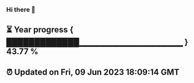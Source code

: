 ### Hi there 👋
⏳ Year progress { █████████████▁▁▁▁▁▁▁▁▁▁▁▁▁▁▁▁▁ } 43.77 %
---
⏰ Updated on Fri, 09 Jun 2023 18:09:14 GMT
---
